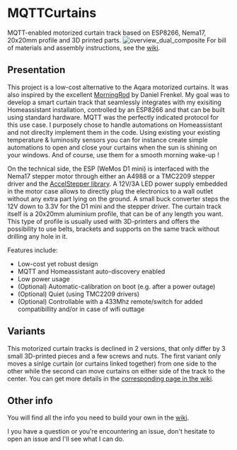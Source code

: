 # MQTTCurtains
MQTT-enabled motorized curtain track based on ESP8266, Nema17, 20x20mm profile and 3D printed parts.
![overview_dual_composite](https://user-images.githubusercontent.com/55983655/88792149-1757fd80-d19b-11ea-90cb-ea50e281aaab.png)
For bill of materials and assembly instructions, see the [wiki](https://github.com/vmazmaz/MQTTCurtains/wiki).

## Presentation
This project is a low-cost alternative to the Aqara motorized curtains. It was also inspired by the excellent [MorningRod](https://coverobotics.com/products/morningrod) by Daniel Frenkel.
My goal was to develop a smart curtain track that seamlessly integrates with my exisiting Homeassistant installation, controlled by an ESP8266 and that can be built using standard hardware. MQTT was the perfectly indicated protocol for this use case. I purposely chose to handle automations on Homeassistant and not direclty implement them in the code. Using existing your existing temperature & luminosity sensors you can for instance create simple automations to open and close your curtains when the sun is shining on your windows. And of course, use them for a smooth morning wake-up ! 

On the technical side, the ESP (WeMos D1 mini) is interfaced with the Nema17 stepper motor through either an A4988 or a TMC2209 stepper driver and the [AccelStepper library](https://www.airspayce.com/mikem/arduino/AccelStepper/). A 12V/3A LED power supply embedded in the motor case allows to directly plug the electronics to a wall outlet without any extra part lying on the ground. A small buck converter steps the 12V down to 3.3V for the D1 mini and the stepper driver. The curtain track itself is a 20x20mm aluminium profile, that can be of any length you want. This type of profile is usually used with 3D-printers and offers the possibility to use belts, brackets and supports on the same track without drilling any hole in it.

Features include:
- Low-cost yet robust design
- MQTT and Homeassistant auto-discovery enabled
- Low power usage
- (Optional) Automatic-calibration on boot (e.g. after a power outage)
- (Optional) Quiet (using TMC2209 drivers)
- (Optional) Controllable with a 433Mhz remote/switch for added compatibillity and/or in case of wifi outtage

## Variants
This motorized curtain tracks is declined in 2 versions, that only differ by 3 small 3D-printed pieces and a few screws and nuts. The first variant only moves a sinlge curtain (or curtains linked together) from one side to the other while the second can move curtains on either side of the track to the center. You can get more details in the [corresponding page in the wiki](https://github.com/vmazmaz/MQTTCurtains/wiki/Variants-:-Single-action-vs-dual-action).

## Other info
You will find all the info you need to build your own in the [wiki](https://github.com/vmazmaz/MQTTCurtains/wiki).

I you have a question or you're encountering an issue, don't hesitate to open an issue and I'll see what I can do.
